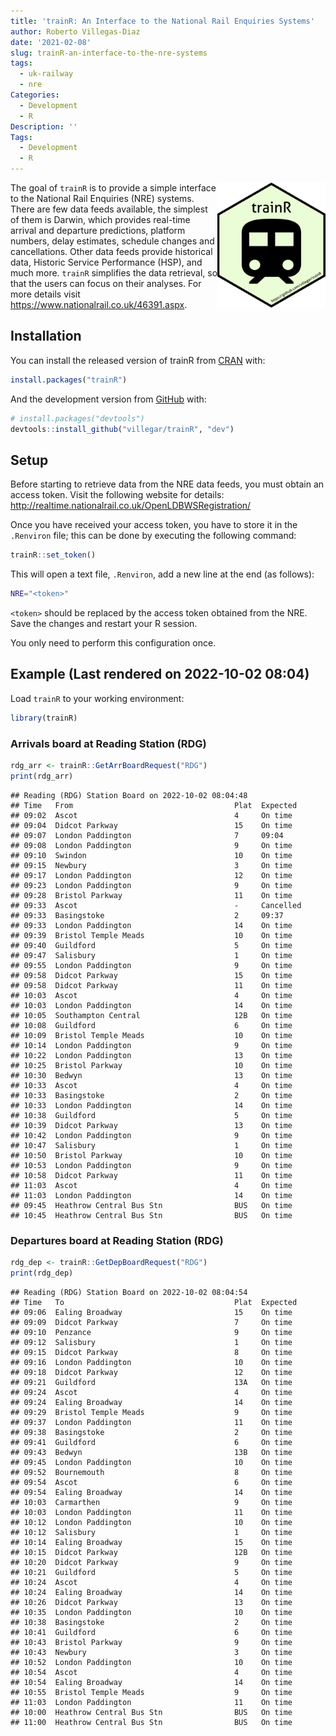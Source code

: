 ```yaml
---
title: 'trainR: An Interface to the National Rail Enquiries Systems'
author: Roberto Villegas-Diaz
date: '2021-02-08'
slug: trainR-an-interface-to-the-nre-systems
tags:
  - uk-railway
  - nre
Categories:
  - Development
  - R
Description: ''
Tags:
  - Development
  - R
---
```


<img src="https://raw.githubusercontent.com/villegar/trainR/main/inst/images/logo.png" alt="logo" align="right" height=200px/>

The goal of `trainR` is to provide a simple interface to the 
National Rail Enquiries (NRE) systems. There are few data feeds 
available, the simplest of them is Darwin, which provides real-time 
arrival and departure predictions, platform numbers, delay estimates, 
schedule changes and cancellations. Other data feeds provide historical 
data, Historic Service Performance (HSP), and much more. `trainR` 
simplifies the data retrieval, so that the users can focus on their 
analyses. For more details visit 
https://www.nationalrail.co.uk/46391.aspx.

## Installation

You can install the released version of trainR from [CRAN](https://CRAN.R-project.org) with:

``` r
install.packages("trainR")
```

And the development version from [GitHub](https://github.com/) with:

``` r
# install.packages("devtools")
devtools::install_github("villegar/trainR", "dev")
```

## Setup
Before starting to retrieve data from the NRE data feeds, you must obtain an access token. 
Visit the following website for details: http://realtime.nationalrail.co.uk/OpenLDBWSRegistration/

Once you have received your access token, you have to store it in the `.Renviron` file; this can be 
done by executing the following command:


```r
trainR::set_token()
```

This will open a text file, `.Renviron`, add a new line at the end (as follows):

```bash
NRE="<token>"
```

`<token>` should be replaced by the access token obtained from the NRE. Save the changes and restart 
your R session.

You only need to perform this configuration once.

## Example (Last rendered on 2022-10-02 08:04)

Load `trainR` to your working environment:

```r
library(trainR)
```

### Arrivals board at Reading Station (RDG)


```r
rdg_arr <- trainR::GetArrBoardRequest("RDG")
print(rdg_arr)
```

```
## Reading (RDG) Station Board on 2022-10-02 08:04:48
## Time   From                                    Plat  Expected
## 09:02  Ascot                                   4     On time
## 09:04  Didcot Parkway                          15    On time
## 09:07  London Paddington                       7     09:04
## 09:08  London Paddington                       9     On time
## 09:10  Swindon                                 10    On time
## 09:15  Newbury                                 3     On time
## 09:17  London Paddington                       12    On time
## 09:23  London Paddington                       9     On time
## 09:28  Bristol Parkway                         11    On time
## 09:33  Ascot                                   -     Cancelled
## 09:33  Basingstoke                             2     09:37
## 09:33  London Paddington                       14    On time
## 09:39  Bristol Temple Meads                    10    On time
## 09:40  Guildford                               5     On time
## 09:47  Salisbury                               1     On time
## 09:55  London Paddington                       9     On time
## 09:58  Didcot Parkway                          15    On time
## 09:58  Didcot Parkway                          11    On time
## 10:03  Ascot                                   4     On time
## 10:03  London Paddington                       14    On time
## 10:05  Southampton Central                     12B   On time
## 10:08  Guildford                               6     On time
## 10:09  Bristol Temple Meads                    10    On time
## 10:14  London Paddington                       9     On time
## 10:22  London Paddington                       13    On time
## 10:25  Bristol Parkway                         10    On time
## 10:30  Bedwyn                                  13    On time
## 10:33  Ascot                                   4     On time
## 10:33  Basingstoke                             2     On time
## 10:33  London Paddington                       14    On time
## 10:38  Guildford                               5     On time
## 10:39  Didcot Parkway                          13    On time
## 10:42  London Paddington                       9     On time
## 10:47  Salisbury                               1     On time
## 10:50  Bristol Parkway                         10    On time
## 10:53  London Paddington                       9     On time
## 10:58  Didcot Parkway                          11    On time
## 11:03  Ascot                                   4     On time
## 11:03  London Paddington                       14    On time
## 09:45  Heathrow Central Bus Stn                BUS   On time
## 10:45  Heathrow Central Bus Stn                BUS   On time
```

### Departures board at Reading Station (RDG)


```r
rdg_dep <- trainR::GetDepBoardRequest("RDG")
print(rdg_dep)
```

```
## Reading (RDG) Station Board on 2022-10-02 08:04:54
## Time   To                                      Plat  Expected
## 09:06  Ealing Broadway                         15    On time
## 09:09  Didcot Parkway                          7     On time
## 09:10  Penzance                                9     On time
## 09:12  Salisbury                               1     On time
## 09:15  Didcot Parkway                          8     On time
## 09:16  London Paddington                       10    On time
## 09:18  Didcot Parkway                          12    On time
## 09:21  Guildford                               13A   On time
## 09:24  Ascot                                   4     On time
## 09:24  Ealing Broadway                         14    On time
## 09:29  Bristol Temple Meads                    9     On time
## 09:37  London Paddington                       11    On time
## 09:38  Basingstoke                             2     On time
## 09:41  Guildford                               6     On time
## 09:43  Bedwyn                                  13B   On time
## 09:45  London Paddington                       10    On time
## 09:52  Bournemouth                             8     On time
## 09:54  Ascot                                   6     On time
## 09:54  Ealing Broadway                         14    On time
## 10:03  Carmarthen                              9     On time
## 10:03  London Paddington                       11    On time
## 10:12  London Paddington                       10    On time
## 10:12  Salisbury                               1     On time
## 10:14  Ealing Broadway                         15    On time
## 10:15  Didcot Parkway                          12B   On time
## 10:20  Didcot Parkway                          9     On time
## 10:21  Guildford                               5     On time
## 10:24  Ascot                                   4     On time
## 10:24  Ealing Broadway                         14    On time
## 10:26  Didcot Parkway                          13    On time
## 10:35  London Paddington                       10    On time
## 10:38  Basingstoke                             2     On time
## 10:41  Guildford                               6     On time
## 10:43  Bristol Parkway                         9     On time
## 10:43  Newbury                                 3     On time
## 10:52  London Paddington                       10    On time
## 10:54  Ascot                                   4     On time
## 10:54  Ealing Broadway                         14    On time
## 10:55  Bristol Temple Meads                    9     On time
## 11:03  London Paddington                       11    On time
## 10:00  Heathrow Central Bus Stn                BUS   On time
## 11:00  Heathrow Central Bus Stn                BUS   On time
```
